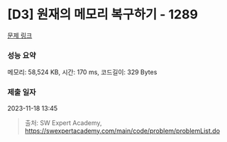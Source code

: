 # [D3] 원재의 메모리 복구하기 - 1289 

[문제 링크](https://swexpertacademy.com/main/code/problem/problemDetail.do?contestProbId=AV19AcoKI9sCFAZN) 

### 성능 요약

메모리: 58,524 KB, 시간: 170 ms, 코드길이: 329 Bytes

### 제출 일자

2023-11-18 13:45



> 출처: SW Expert Academy, https://swexpertacademy.com/main/code/problem/problemList.do